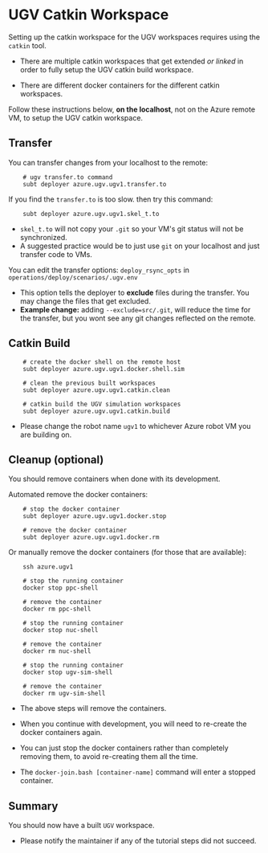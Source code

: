 # UGV Catkin Workspace

Setting up the catkin workspace for the UGV workspaces requires using the `catkin` tool.

- There are multiple catkin workspaces that get extended *or linked* in order to fully setup the UGV catkin build workspace.

- There are different docker containers for the different catkin workspaces.

Follow these instructions below, **on the localhost**, not on the Azure remote VM, to setup the UGV catkin workspace.

## Transfer

You can transfer changes from your localhost to the remote:

        # ugv transfer.to command
        subt deployer azure.ugv.ugv1.transfer.to

If you find the `transfer.to` is too slow. then try this command:

        subt deployer azure.ugv.ugv1.skel_t.to

- `skel_t.to` will not copy your `.git` so your VM's git status will not be synchronized.
- A suggested practice would be to just use `git` on your localhost and just transfer code to VMs.

You can edit the transfer options: `deploy_rsync_opts` in `operations/deploy/scenarios/.ugv.env`

- This option tells the deployer to **exclude** files during the transfer. You may change the files that get excluded.
- **Example change:** adding `--exclude=src/.git`, will reduce the time for the transfer, but you wont see any git changes reflected on the remote.

## Catkin Build

        # create the docker shell on the remote host
        subt deployer azure.ugv.ugv1.docker.shell.sim

        # clean the previous built workspaces
        subt deployer azure.ugv.ugv1.catkin.clean

        # catkin build the UGV simulation workspaces
        subt deployer azure.ugv.ugv1.catkin.build

- Please change the robot name `ugv1` to whichever Azure robot VM you are building on.

## Cleanup (optional)

You should remove containers when done with its development.

Automated remove the docker containers:

        # stop the docker container
        subt deployer azure.ugv.ugv1.docker.stop

        # remove the docker container
        subt deployer azure.ugv.ugv1.docker.rm

Or manually remove the docker containers (for those that are available):

        ssh azure.ugv1

        # stop the running container
        docker stop ppc-shell

        # remove the container
        docker rm ppc-shell

        # stop the running container
        docker stop nuc-shell

        # remove the container
        docker rm nuc-shell

        # stop the running container
        docker stop ugv-sim-shell

        # remove the container
        docker rm ugv-sim-shell

- The above steps will remove the containers.

- When you continue with development, you will need to re-create the docker containers again.

- You can just stop the docker containers rather than completely removing them, to avoid re-creating them all the time.

- The `docker-join.bash [container-name]` command will enter a stopped container.

## Summary

You should now have a built `UGV` workspace.

- Please notify the maintainer if any of the tutorial steps did not succeed.
